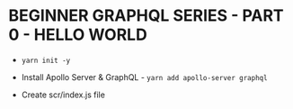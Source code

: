 # BEGINNER GRAPHQL SERIES - PART 0 - HELLO WORLD

* `yarn init -y`

* Install Apollo Server & GraphQL - `yarn add apollo-server graphql`

* Create scr/index.js file